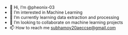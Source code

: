 - 👋 Hi, I’m @pheonix-03
- 👀 I’m interested in Machine Learning
- 🌱 I’m currently learning data extraction and processing
- 💞️ I’m looking to collaborate on machine learning projects
- 📫 How to reach me subhamoy20aeccse@gmail.com

<!---
pheonix-03/pheonix-03 is a ✨ special ✨ repository because its `README.md` (this file) appears on your GitHub profile.
You can click the Preview link to take a look at your changes.
--->
